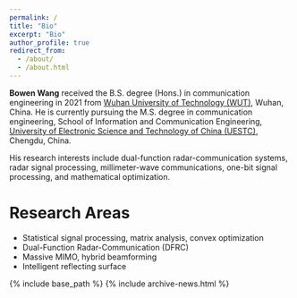 ```yaml
---
permalink: /
title: "Bio"
excerpt: "Bio"
author_profile: true
redirect_from: 
  - /about/
  - /about.html
---
```


**Bowen Wang** received the B.S. degree (Hons.) in communication engineering in 2021 from [Wuhan University of Technology (WUT)](http://english.whut.edu.cn/), Wuhan, China. He is currently pursuing the M.S. degree in communication engineering, School of Information and Communication Engineering, [University of Electronic Science and Technology of China (UESTC)](https://en.uestc.edu.cn/), Chengdu, China. 

His research interests include dual-function radar-communication systems, radar signal processing, millimeter-wave communications, one-bit signal processing, and mathematical optimization.

# Research Areas

- Statistical signal processing, matrix analysis, convex optimization
- Dual-Function Radar-Communication (DFRC)
- Massive MIMO, hybrid beamforming
- Intelligent reflecting surface

<nbsp>

{% include base_path %}
{% include archive-news.html %}



<script type='text/javascript' id='clustrmaps' src='//cdn.clustrmaps.com/map_v2.js?cl=080808&w=300&t=n&d=UBl-dGg0XNZGFT8Tr7JTWKuKTyNgMEfkn57t2o3L5gU&co=ffffff&cmo=3acc3a&cmn=ff5353&ct=808080'></script>